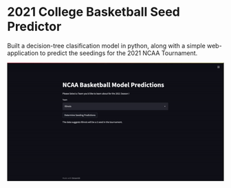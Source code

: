 # 2021 College Basketball Seed Predictor

Built a decision-tree clasification model in python, along with a simple web-application to predict the seedings for the 2021 NCAA Tournament. 

![grab-landing-page](https://github.com/rbangre/cbb-predict/blob/master/demo.gif)

